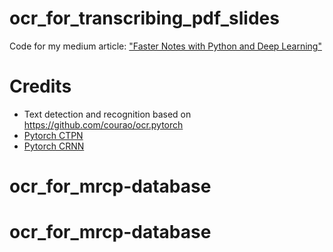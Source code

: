 # ocr_for_transcribing_pdf_slides
Code for my medium article: ["Faster Notes with Python and Deep Learning"](https://lucas-soares.medium.com/faster-notes-with-python-and-deep-learning-b713bbb3c186)

# Credits
- Text detection and recognition based on https://github.com/courao/ocr.pytorch
- [Pytorch CTPN](https://github.com/opconty/pytorch_ctpn)
- [Pytorch CRNN](https://github.com/meijieru/crnn.pytorch)
# ocr_for_mrcp-database
# ocr_for_mrcp-database
